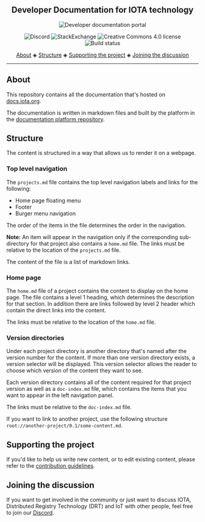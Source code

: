 <h2 align="center">Developer Documentation for IOTA technology</h2>

<p align="center">
    <a href="https://docs.iota.org/" style="text-decoration:none;">
    <img src="https://img.shields.io/badge/Documentation%20portal-blue.svg?style=for-the-badge" alt="Developer documentation portal">
</p>
<p align="center">
  <a href="https://discord.iota.org/" style="text-decoration:none;"><img src="https://img.shields.io/badge/Discord-9cf.svg?logo=discord" alt="Discord"></a>
    <a href="https://iota.stackexchange.com/" style="text-decoration:none;"><img src="https://img.shields.io/badge/StackExchange-9cf.svg?logo=stackexchange" alt="StackExchange"></a>
    <a href="https://raw.githubusercontent.com/iotaledger/documentation/develop/LICENSE" style="text-decoration:none;"><img src="https://img.shields.io/github/license/iotaledger/documentation.svg" alt="Creative Commons 4.0 license"></a>
    <a href="https://github.com/iotaledger/documentation/workflows" style="text-decoration:none;"><img src="https://github.com/iotaledger/documentation/workflows/Client%20Build%20and%20Deploy%20Production/badge.svg" alt="Build status"></a>
</p>
      
<p align="center">
  <a href="#about">About</a> ◈
  <a href="#prerequisites">Structure</a> ◈
  <a href="#supporting-the-project">Supporting the project</a> ◈
  <a href="#joining-the-discussion">Joining the discussion</a> 
</p>

---

## About

This repository contains all the documentation that's hosted on [docs.iota.org](https://docs.iota.org).

The documentation is written in markdown files and built by the platform in the [documentation platform repository](https://github.com/iotaledger/documentation-platform).

## Structure

The content is structured in a way that allows us to render it on a webpage.

### Top level navigation

The `projects.md` file contains the top level navigation labels and links for the following:

- Home page floating menu
- Footer
- Burger menu navigation

The order of the items in the file determines the order in the navigation.

**Note:** An item will appear in the navigation only if the corresponding sub-directory for that project also contains a `home.md` file. The links must be relative to the location of the `projects.md` file.

The content of the file is a list of markdown links.

### Home page

The `home.md` file of a project contains the content to display on the home page. The file contains a level 1 heading, which determines the description for that section. In addition there are links followed by level 2 header which contain the direct links into the content.

The links must be relative to the location of the `home.md` file.

### Version directories

Under each project directory is another directory that's named after the version number for the content. If more than one version directory exists, a version selector will be displayed. This version selector allows the reader to choose which version of the content they want to see.

Each version directory contains all of the content required for that project version as well as a `doc-index.md` file, which contains the items that you want to appear in the left navigation panel.

The links must be relative to the `doc-index.md` file.

If you want to link to another project, use the following structure `root://another-project/0.1/some-content.md`.

## Supporting the project

If you'd like to help us write new content, or to edit existing content, please refer to the [contribution guidelines](.github/CONTRIBUTING.md).

## Joining the discussion

If you want to get involved in the community or just want to discuss IOTA, Distributed Registry Technology (DRT) and IoT with other people, feel free to join our [Discord](https://discord.iota.org/).
